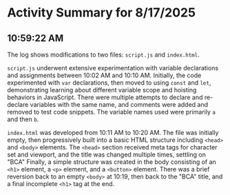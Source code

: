 # Activity Summary for 8/17/2025

## 10:59:22 AM
The log shows modifications to two files: `script.js` and `index.html`.

`script.js` underwent extensive experimentation with variable declarations and assignments between 10:02 AM and 10:10 AM.  Initially, the code experimented with `var` declarations, then moved to using `const` and `let`, demonstrating learning about different variable scope and hoisting behaviors in JavaScript.  There were multiple attempts to declare and re-declare variables with the same name, and comments were added and removed to test code snippets. The variable names used were primarily `a` and then `b`.

`index.html` was developed from 10:11 AM to 10:20 AM.  The file was initially empty, then progressively built into a basic HTML structure including `<head>` and `<body>` elements. The `<head>` section received meta tags for character set and viewport, and the title was changed multiple times, settling on "BCA"  Finally, a simple structure was created in the body consisting of an `<h1>` element, a `<p>` element, and a `<button>` element.  There was a brief reversion back to an empty `<body>` at 10:19, then back to the "BCA" title, and a final incomplete `<h1>` tag at the end.

